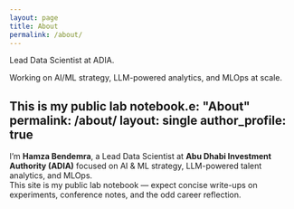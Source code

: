 ```yaml
---
layout: page
title: About
permalink: /about/
---
```


Lead Data Scientist at ADIA. 

Working on AI/ML strategy, LLM-powered analytics, and MLOps at scale.

This is my public lab notebook.e: "About"
permalink: /about/
layout: single
author_profile: true
---
I’m **Hamza Bendemra**, a Lead Data Scientist at **Abu Dhabi Investment Authority (ADIA)** focused on AI & ML strategy, LLM-powered talent analytics, and MLOps.  
This site is my public lab notebook — expect concise write-ups on experiments, conference notes, and the odd career reflection.
